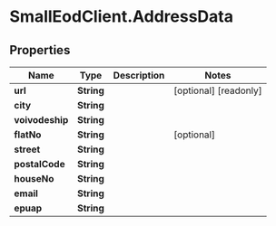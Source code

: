 # SmallEodClient.AddressData

## Properties

Name | Type | Description | Notes
------------ | ------------- | ------------- | -------------
**url** | **String** |  | [optional] [readonly] 
**city** | **String** |  | 
**voivodeship** | **String** |  | 
**flatNo** | **String** |  | [optional] 
**street** | **String** |  | 
**postalCode** | **String** |  | 
**houseNo** | **String** |  | 
**email** | **String** |  | 
**epuap** | **String** |  | 


